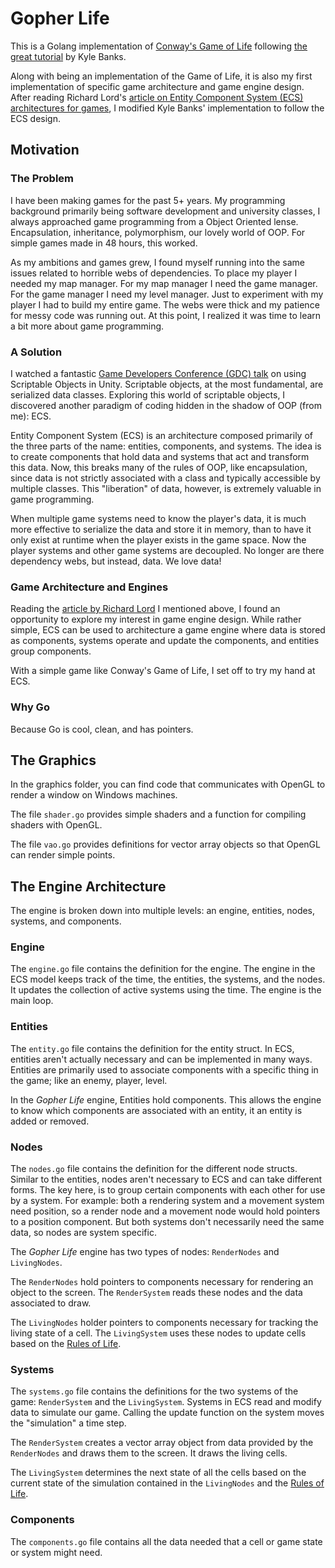 # Gopher Life

This is a Golang implementation of [Conway's Game of Life](https://en.wikipedia.org/wiki/Conway%27s_Game_of_Life) following [the great tutorial](https://kylewbanks.com/blog/tutorial-opengl-with-golang-part-1-hello-opengl) by Kyle Banks.

Along with being an implementation of the Game of Life, it is also my first implementation of specific game architecture and game engine design. After reading Richard Lord's [article on Entity Component System (ECS) architectures for games](https://www.richardlord.net/blog/ecs/what-is-an-entity-framework.html), I modified Kyle Banks' implementation to follow the ECS design.

## Motivation

### The Problem

I have been making games for the past 5+ years. My programming background primarily being software development and university classes, I always approached game programming from a Object Oriented lense. Encapsulation, inheritance, polymorphism, our lovely world of OOP. For simple games made in 48 hours, this worked.

As my ambitions and games grew, I found myself running into the same issues related to horrible webs of dependencies. To place my player I needed my map manager. For my map manager I need the game manager. For the game manager I need my level manager. Just to experiment with my player I had to build my entire game. The webs were thick and my patience for messy code was running out. At this point, I realized it was time to learn a bit more about game programming.

### A Solution

I watched a fantastic [Game Developers Conference (GDC) talk](https://youtu.be/raQ3iHhE_Kk) on using Scriptable Objects in Unity. Scriptable objects, at the most fundamental, are serialized data classes. Exploring this world of scriptable objects, I discovered another paradigm of coding hidden in the shadow of OOP (from me): ECS.

Entity Component System (ECS) is an architecture composed primarily of the three parts of the name: entities, components, and systems. The idea is to create components that hold data and systems that act and transform this data. Now, this breaks many of the rules of OOP, like encapsulation, since data is not strictly associated with a class and typically accessible by multiple classes. This "liberation" of data, however, is extremely valuable in game programming.

When multiple game systems need to know the player's data, it is much more effective to serialize the data and store it in memory, than to have it only exist at runtime when the player exists in the game space. Now the player systems and other game systems are decoupled. No longer are there dependency webs, but instead, data. We love data!

### Game Architecture and Engines

Reading the [article by Richard Lord](https://www.richardlord.net/blog/ecs/what-is-an-entity-framework.html) I mentioned above, I found an opportunity to explore my interest in game engine design. While rather simple, ECS can be used to architecture a game engine where data is stored as components, systems operate and update the components, and entities group components.

With a simple game like Conway's Game of Life, I set off to try my hand at ECS.

### Why Go

Because Go is cool, clean, and has pointers.

## The Graphics

In the graphics folder, you can find code that communicates with OpenGL to render a window on Windows machines.

The file `shader.go` provides simple shaders and a function for compiling shaders with OpenGL.

The file `vao.go` provides definitions for vector array objects so that OpenGL can render simple points.

## The Engine Architecture

The engine is broken down into multiple levels: an engine, entities, nodes, systems, and components.

### Engine

The `engine.go` file contains the definition for the engine. The engine in the ECS model keeps track of the time, the entities, the systems, and the nodes. It updates the collection of active systems using the time. The engine is the main loop.

### Entities

The `entity.go` file contains the definition for the entity struct. In ECS, entities aren't actually necessary and can be implemented in many ways. Entities are primarily used to associate components with a specific thing in the game; like an enemy, player, level.

In the _Gopher Life_ engine, Entities hold components. This allows the engine to know which components are associated with an entity, it an entity is added or removed.

### Nodes

The `nodes.go` file contains the definition for the different node structs. Similar to the entities, nodes aren't necessary to ECS and can take different forms. The key here, is to group certain components with each other for use by a system. For example: both a rendering system and a movement system need position, so a render node and a movement node would hold pointers to a position component. But both systems don't necessarily need the same data, so nodes are system specific.

The _Gopher Life_ engine has two types of nodes: `RenderNodes` and `LivingNodes`.

The `RenderNodes` hold pointers to components necessary for rendering an object to the screen. The `RenderSystem` reads these nodes and the data associated to draw.

The `LivingNodes` holder pointers to components necessary for tracking the living state of a cell. The `LivingSystem` uses these nodes to update cells based on the [Rules of Life](https://en.wikipedia.org/wiki/Conway%27s_Game_of_Life#Rules).

### Systems

The `systems.go` file contains the definitions for the two systems of the game: `RenderSystem` and the `LivingSystem`. Systems in ECS read and modify data to simulate our game. Calling the update function on the system moves the "simulation" a time step.

The `RenderSystem` creates a vector array object from data provided by the `RenderNodes` and draws them to the screen. It draws the living cells.

The `LivingSystem` determines the next state of all the cells based on the current state of the simulation contained in the `LivingNodes` and the [Rules of Life](https://en.wikipedia.org/wiki/Conway%27s_Game_of_Life#Rules).

### Components

The `components.go` file contains all the data needed that a cell or game state or system might need.
